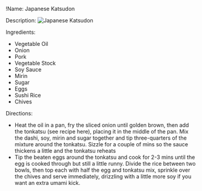 !Name: Japanese Katsudon

Description:
![Japanese Katsudon](https://www.themealdb.com/images/media/meals/d8f6qx1604182128.jpg "Japanese Katsudon")

Ingredients:
- Vegetable Oil
- Onion
- Pork
- Vegetable Stock
- Soy Sauce
- Mirin
- Sugar
- Eggs
- Sushi Rice
- Chives

Directions:
- Heat the oil in a pan, fry the sliced onion until golden brown, then add the tonkatsu (see recipe here), placing it in the middle of the pan. Mix the dashi, soy, mirin and sugar together and tip three-quarters of the mixture around the tonkatsu. Sizzle for a couple of mins so the sauce thickens a little and the tonkatsu reheats
- Tip the beaten eggs around the tonkatsu and cook for 2-3 mins until the egg is cooked through but still a little runny. Divide the rice between two bowls, then top each with half the egg and tonkatsu mix, sprinkle over the chives and serve immediately, drizzling with a little more soy if you want an extra umami kick.
